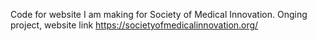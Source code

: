Code for website I am making for Society of Medical Innovation. Onging project, website link https://societyofmedicalinnovation.org/

